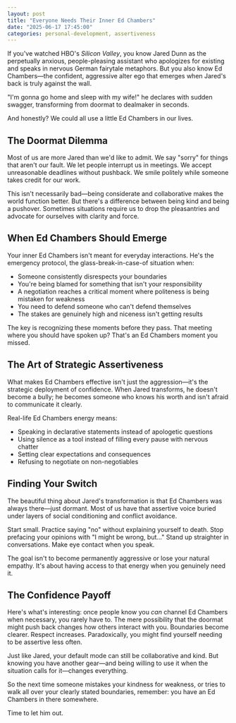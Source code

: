 ```yaml
---
layout: post
title: "Everyone Needs Their Inner Ed Chambers"
date: "2025-06-17 17:45:00"
categories: personal-development, assertiveness
---
```


If you've watched HBO's *Silicon Valley*, you know Jared Dunn as the perpetually anxious, people-pleasing assistant who apologizes for existing and speaks in nervous German fairytale metaphors. But you also know Ed Chambers—the confident, aggressive alter ego that emerges when Jared's back is truly against the wall. 

"I'm gonna go home and sleep with my wife!" he declares with sudden swagger, transforming from doormat to dealmaker in seconds.

And honestly? We could all use a little Ed Chambers in our lives.

## The Doormat Dilemma

Most of us are more Jared than we'd like to admit. We say "sorry" for things that aren't our fault. We let people interrupt us in meetings. We accept unreasonable deadlines without pushback. We smile politely while someone takes credit for our work.

This isn't necessarily bad—being considerate and collaborative makes the world function better. But there's a difference between being kind and being a pushover. Sometimes situations require us to drop the pleasantries and advocate for ourselves with clarity and force.

## When Ed Chambers Should Emerge

Your inner Ed Chambers isn't meant for everyday interactions. He's the emergency protocol, the glass-break-in-case-of situation when:

- Someone consistently disrespects your boundaries
- You're being blamed for something that isn't your responsibility  
- A negotiation reaches a critical moment where politeness is being mistaken for weakness
- You need to defend someone who can't defend themselves
- The stakes are genuinely high and niceness isn't getting results

The key is recognizing these moments before they pass. That meeting where you should have spoken up? That's an Ed Chambers moment you missed.

## The Art of Strategic Assertiveness

What makes Ed Chambers effective isn't just the aggression—it's the strategic deployment of confidence. When Jared transforms, he doesn't become a bully; he becomes someone who knows his worth and isn't afraid to communicate it clearly.

Real-life Ed Chambers energy means:
- Speaking in declarative statements instead of apologetic questions
- Using silence as a tool instead of filling every pause with nervous chatter
- Setting clear expectations and consequences
- Refusing to negotiate on non-negotiables

## Finding Your Switch

The beautiful thing about Jared's transformation is that Ed Chambers was always there—just dormant. Most of us have that assertive voice buried under layers of social conditioning and conflict avoidance. 

Start small. Practice saying "no" without explaining yourself to death. Stop prefacing your opinions with "I might be wrong, but..." Stand up straighter in conversations. Make eye contact when you speak.

The goal isn't to become permanently aggressive or lose your natural empathy. It's about having access to that energy when you genuinely need it.

## The Confidence Payoff

Here's what's interesting: once people know you *can* channel Ed Chambers when necessary, you rarely have to. The mere possibility that the doormat might push back changes how others interact with you. Boundaries become clearer. Respect increases. Paradoxically, you might find yourself needing to be assertive less often.

Just like Jared, your default mode can still be collaborative and kind. But knowing you have another gear—and being willing to use it when the situation calls for it—changes everything.

So the next time someone mistakes your kindness for weakness, or tries to walk all over your clearly stated boundaries, remember: you have an Ed Chambers in there somewhere. 

Time to let him out.
